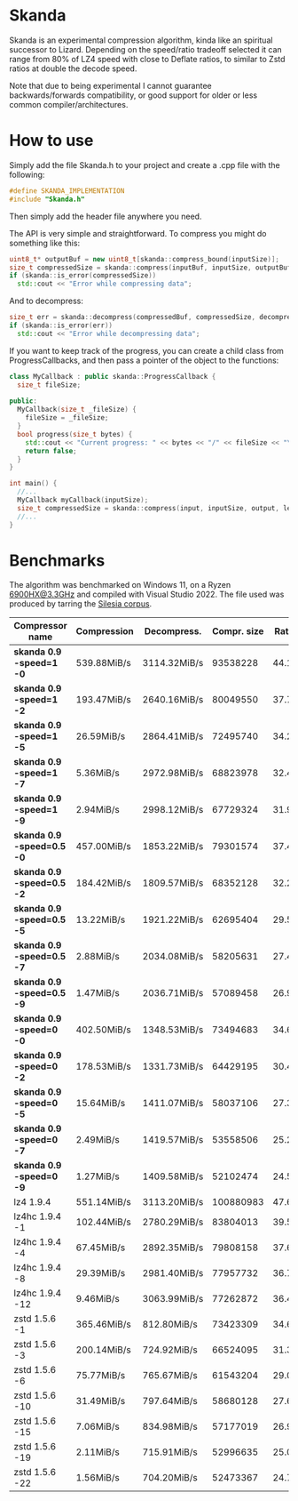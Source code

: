 # Skanda

Skanda is an experimental compression algorithm, kinda like an spiritual successor to Lizard. Depending on the speed/ratio tradeoff selected it can range from 80% of LZ4 speed with close to Deflate ratios, to similar to Zstd ratios at double the decode speed.

Note that due to being experimental I cannot guarantee backwards/forwards compatibility, or good support for older or less common compiler/architectures.

# How to use

Simply add the file Skanda.h to your project and create a .cpp file with the following:
```cpp
#define SKANDA_IMPLEMENTATION
#include "Skanda.h"
```
Then simply add the header file anywhere you need.

The API is very simple and straightforward. To compress you might do something like this:
```cpp
uint8_t* outputBuf = new uint8_t[skanda::compress_bound(inputSize)];
size_t compressedSize = skanda::compress(inputBuf, inputSize, outputBuf);
if (skanda::is_error(compressedSize))
  std::cout << "Error while compressing data";
```
And to decompress:
```cpp
size_t err = skanda::decompress(compressedBuf, compressedSize, decompressedBuf, uncompressedSize);
if (skanda::is_error(err))
  std::cout << "Error while decompressing data";
```

If you want to keep track of the progress, you can create a child class from ProgressCallbacks, and then pass a pointer of the object to the functions:
```cpp
class MyCallback : public skanda::ProgressCallback {
  size_t fileSize;
  
public:
  MyCallback(size_t _fileSize) {
    fileSize = _fileSize;
  }
  bool progress(size_t bytes) {
    std::cout << "Current progress: " << bytes << "/" << fileSize << "\n";
    return false;
  }
}

int main() {
  //...
  MyCallback myCallback(inputSize);
  size_t compressedSize = skanda::compress(input, inputSize, output, level, speedBias, &myCallback);
  //...
}
```

# Benchmarks

The algorithm was benchmarked on Windows 11, on a Ryzen 6900HX@3.3GHz and compiled with Visual Studio 2022. The file used was produced by tarring the [Silesia corpus](http://sun.aei.polsl.pl/~sdeor/index.php?page=silesia).

| Compressor name         | Compression| Decompress.| Compr. size | Ratio |
| ---------------         | -----------| -----------| ----------- | ----- | 
| **skanda 0.9 -speed=1 -0** | 539.88MiB/s | 3114.32MiB/s | 93538228 | 44.13 |
| **skanda 0.9 -speed=1 -2** | 193.47MiB/s | 2640.16MiB/s | 80049550 | 37.77 |
| **skanda 0.9 -speed=1 -5** | 26.59MiB/s | 2864.41MiB/s | 72495740 | 34.20 |
| **skanda 0.9 -speed=1 -7** | 5.36MiB/s | 2972.98MiB/s | 68823978 | 32.47 |
| **skanda 0.9 -speed=1 -9** | 2.94MiB/s | 2998.12MiB/s | 67729324 | 31.96 |
| **skanda 0.9 -speed=0.5 -0** | 457.00MiB/s | 1853.22MiB/s | 79301574 | 37.42 |
| **skanda 0.9 -speed=0.5 -2** | 184.42MiB/s | 1809.57MiB/s | 68352128 | 32.25 |
| **skanda 0.9 -speed=0.5 -5** | 13.22MiB/s | 1921.22MiB/s | 62695404 | 29.58 |
| **skanda 0.9 -speed=0.5 -7** | 2.88MiB/s | 2034.08MiB/s | 58205631 | 27.46 |
| **skanda 0.9 -speed=0.5 -9** | 1.47MiB/s | 2036.71MiB/s | 57089458 | 26.94 |
| **skanda 0.9 -speed=0 -0** | 402.50MiB/s | 1348.53MiB/s | 73494683 | 34.68 |
| **skanda 0.9 -speed=0 -2** | 178.53MiB/s | 1331.73MiB/s | 64429195 | 30.40 |
| **skanda 0.9 -speed=0 -5** | 15.64MiB/s | 1411.07MiB/s | 58037106 | 27.38 |
| **skanda 0.9 -speed=0 -7** | 2.49MiB/s | 1419.57MiB/s | 53558506 | 25.27 |
| **skanda 0.9 -speed=0 -9** | 1.27MiB/s | 1409.58MiB/s | 52102474 | 24.58 |
| lz4 1.9.4 | 551.14MiB/s | 3113.20MiB/s | 100880983 | 47.60 |
| lz4hc 1.9.4 -1 | 102.44MiB/s | 2780.29MiB/s | 83804013 | 39.54 |
| lz4hc 1.9.4 -4 | 67.45MiB/s | 2892.35MiB/s | 79808158 | 37.65 |
| lz4hc 1.9.4 -8 | 29.39MiB/s | 2981.40MiB/s | 77957732 | 36.78 |
| lz4hc 1.9.4 -12 | 9.46MiB/s | 3063.99MiB/s | 77262872 | 36.45 |
| zstd 1.5.6 -1 | 365.46MiB/s | 812.80MiB/s | 73423309 | 34.64 |
| zstd 1.5.6 -3 | 200.14MiB/s | 724.92MiB/s | 66524095 | 31.39 |
| zstd 1.5.6 -6 | 75.77MiB/s | 765.67MiB/s | 61543204 | 29.04 |
| zstd 1.5.6 -10 | 31.49MiB/s | 797.64MiB/s | 58680128 | 27.69 |
| zstd 1.5.6 -15 | 7.06MiB/s | 834.98MiB/s | 57177019 | 26.98 |
| zstd 1.5.6 -19 | 2.11MiB/s | 715.91MiB/s | 52996635 | 25.00 |
| zstd 1.5.6 -22 | 1.56MiB/s | 704.20MiB/s | 52473367 | 24.76 |

